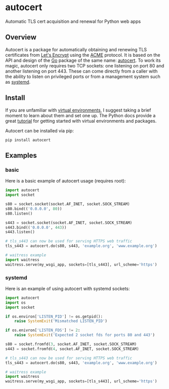 # autocert
Automatic TLS cert acquisition and renewal for Python web apps

## Overview
Autocert is a package for automatically obtaining and renewing TLS certificates from [Let's Encrypt](https://letsencrypt.org/) using the [ACME](https://en.wikipedia.org/wiki/Automated_Certificate_Management_Environment) protocol.
It is based on the API and design of the [Go](https://golang.org/) package of the same name: [autocert](https://pkg.go.dev/golang.org/x/crypto/acme/autocert).
To work its magic, autocert only requires two TCP sockets: one listening on port 80 and another listening on port 443.
These can come directly from a caller with the ability to listen on privileged ports or from a management system such as [systemd](https://www.freedesktop.org/software/systemd/man/systemd.socket.html).

## Install
If you are unfamiliar with [virtual environments](https://docs.python.org/3/library/venv.html), I suggest taking a brief moment to learn about them and set one up.
The Python docs provide a great [tutorial](https://docs.python.org/3/tutorial/venv.html) for getting started with virtual environments and packages.

Autocert can be installed via pip:
```
pip install autocert
```

## Examples
### basic
Here is a basic example of autocert usage (requires root):
```python
import autocert
import socket

s80 = socket.socket(socket.AF_INET, socket.SOCK_STREAM)
s80.bind(('0.0.0.0', 80))
s80.listen()

s443 = socket.socket(socket.AF_INET, socket.SOCK_STREAM)
s443.bind(('0.0.0.0', 443))
s443.listen()

# tls_s443 can now be used for serving HTTPS web traffic
tls_s443 = autocert.do(s80, s443, 'example.org', 'www.example.org')

# waitress example
import waitress
waitress.serve(my_wsgi_app, sockets=[tls_s443], url_scheme='https')
```

### systemd
Here is an example of using autocert with systemd sockets:
```python
import autocert
import os
import socket

if os.environ['LISTEN_PID'] != os.getpid():
    raise SystemExit('Mismatched LISTEN_PID')

if os.enivron['LISTEN_FDS'] != 2:
    raise SystemExit('Expected 2 socket fds for ports 80 and 443')

s80 = socket.fromfd(3, socket.AF_INET, socket.SOCK_STREAM)
s443 = socket.fromfd(4, socket.AF_INET, socket.SOCK_STREAM)

# tls_s443 can now be used for serving HTTPS web traffic
tls_s443 = autocert.do(s80, s443, 'example.org', 'www.example.org')

# waitress example
import waitress
waitress.serve(my_wsgi_app, sockets=[tls_s443], url_scheme='https')
```
